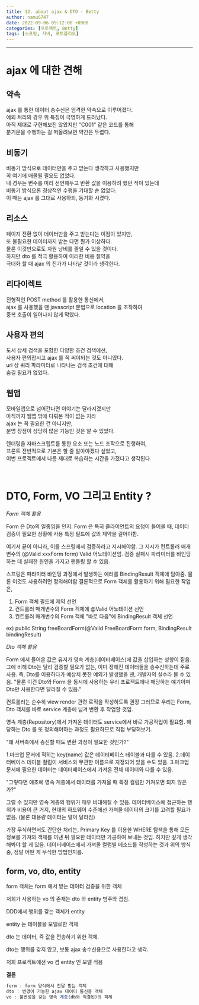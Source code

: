 ```yaml
---
title: 12. about ajax & DTO - Betty
author: namu6747
date: 2022-09-06 09:12:00 +0900
categories: [프로젝트, Betty]
tags: [스프링, 자바, 포트폴리오]
---
```


<hr/>

# ajax 에 대한 견해

## 약속
ajax 를 통한 데이터 송수신은 엄격한 약속으로 이루어졌다.  
예외 처리의 경우 위 특징이 극명하게 드러났다.   
아직 제대로 구현해보진 않았지만 "C001" 같은 코드를 통해  
분기문을 수행하는 걸 떠올려보면 약간은 두렵다.   

## 비동기
비동기 방식으로 데이터만을 주고 받는다 생각하고 사용했지만  
꼭 여기에 매몰될 필요도 없었다.   
내 경우는 변수를 미리 선언해두고 반환 값을 이용하려 했던 적이 있는데  
비동기 방식으론 정상적인 수행을 기대할 순 없었다.  
이 때는 ajax 를 그대로 사용하되, 동기화 시켰다.   

## 리소스
페이지 전환 없이 데이터만을 주고 받는다는 이점이 있지만,   
또 불필요한 데이터까지 받는 다면 뭔가 이상하다.   
물론 이것만으로도 자원 낭비를 줄일 수 있을 것이다.  
하지만 dto 를 적극 활용하여 이러한 비용 절약을   
극대화 할 때 ajax 의 진가가 나타날 것이라 생각한다.   

## 리다이렉트
전형적인 POST method 를 활용한 통신에서,   
ajax 를 사용했을 땐 javascript 문법으로 location 을 조작하여  
중복 호출이 일어나지 않게 막았다.   

## 사용자 편의
도서 상세 검색을 포함한 다양한 조건 검색에선,   
사용자 편의랍시고 ajax 를 꼭 써야되는 것도 아니였다.   
url 상 쿼리 파라미터로 나타나는 검색 조건에 대해   
숨길 필요가 없었다.   

## 웹앱
모바일앱으로 넘어간다면 이야기는 달라지겠지만   
아직까지 웹앱 밖에 다뤄본 적이 없는 지라   
ajax 는 꼭 필요한 건 아니지만,   
분명 장점이 상당히 많은 기능인 것은 알 수 있었다.  

렌더링을 자바스크립트를 통한 요소 또는 노드 조작으로 진행하여,     
프론트 전반적으로 기본은 할 줄 알아야겠다 싶었고,   
이번 프로젝트에서 나름 제대로 복습하는 시간을 가졌다고 생각된다.   

<br/>


# DTO, Form, VO 그리고 Entity ?

*Form 객체 활용*

Form 은 Dto의 일종임을 인지.
Form 은 특히 클라이언트의 요청이 들어올 때, 
데이터 검증이 필요한 상황에 사용
특정 필드에 값의 제약을 걸어야함.

여기서 끝이 아니라, 이를 스프링에서 검증하라고 지시해야함.
그 지시가 컨트롤러 매개변수의 (@Valid xxxForm form) Valid 어노테이션임.
검증 실패시 파라미터를 바인딩하는 데 실패한 원인을 가지고 핸들링 할 수 있음.

스프링은 파라미터 바인딩 과정에서 발생하는 에러를
BindingResult 객체에 담아줌. 물론 이것도 사용하려면 정의해야함
결론적으로 Form 객체를 활용하기 위해 필요한 작업은,

1. Form 객체 필드에 제약 선언
2. 컨트롤러 매개변수의 Form 객체에 @Valid 어노테이션 선언
3. 컨트롤러 매개변수의 Form 객체 "바로 다음"에 BindingResult 객체 선언

ex) public String freeBoardForm(@Valid FreeBoardForm form, BindingResult bindingResult)

*Dto 객체 활용*

Form 에서 들어온 값은 유저가 영속 계층(데이터베이스)에 값을 삽입하는 성향이 짙음.
그에 비해 Dto는 달리 검증할 필요가 없는, 이미 정해진 데이터들을 송수신하는데 주로 사용.
즉, Dto를 이용하다가 예상치 못한 예외가 발생했을 땐, 개발자의 실수라 볼 수 있음.
"물론 이건 Dto와 Form 을 동시에 사용하는 우리 프로젝트에나 해당하는 얘기이며
Dto만 사용한다면 달라질 수 있음."

컨트롤러는 순수히 view render 관련 로직을 작성하도록 권장
그러므로 우리는 Form, Dto 객체를 바로 service 계층에 넘겨 변환 후 작업할 것임.

영속 계층(Repository)에서 가져온 데이터도 service에서 바로 가공작업이 필요함.
해당하는 Dto 를 또 정의해야하는 과정도 필요하므로 직접 부딪혀보기.

"왜 서버측에서 송신할 때도 변환 과정이 필요한 것인가?"

1.마크업 문서에 적히는 key(name) 값은 데이터베이스 테이블과 다를 수 있음.
2.데이터베이스 테이블 컬럼이 서비스와 무관한 이름으로 지정되어 있을 수도 있음.
3.마크업 문서에 필요한 데이터는 데이터베이스에서 가져온 전체 데이터와 다를 수 있음.

"그렇다면 애초에 영속 계층에서 데이터를 가져올 때 특정 컬럼만 가져오면 되지 않은가?"

그럴 수 있지만 영속 계층의 행위가 매우 비대해질 수 있음.
데이터베이스에 접근하는 행위가 비용이 큰 거지, 
현대의 하드웨어 수준에선 가져올 데이터의 크기를 고려할 필요가 없음. 
(물론 대용량 데이터는 말이 달라짐)

가장 무식하면서도 간단한 처리는, Primary Key 를 이용한 WHERE 탐색을 통해
모든 정보를 가져와 객체를 꺼낸 뒤 필요한 데이터만 가공하여 보내는 것임.
하지만 깊게 생각해봐야 할 게 있음.
데이터베이스에서 가져올 컬럼별 메소드를 작성하는 것과
위의 방식중, 정말 어떤 게 무식한 방법인지를.



## **form, vo, dto, entity**

form 객체는 form 에서 받는 데이터 검증을 위한 객체

저희가 사용하는 vo 의 존재는 dto 와 entity 범주와 겹침.

DDD에서 행위를 갖는 객체가 entity

entity 는 테이블을 모델로한 객체

dto 는 데이터, 즉 값을 전송하기 위한 객체.

dto는 행위를 갖지 않고, 보통 ajax 송수신용으로 사용한다고 생각.

저희 프로젝트에선 vo 겸 entity 인 모델 적용

**결론**

```jsx
form : form 양식에서 전달 받는 객체
dto : 변경이 가능한 ajax 데이터 통신용 객체
vo : 불변성을 갖는 영속 계층(db와 직결된)의 객체
```